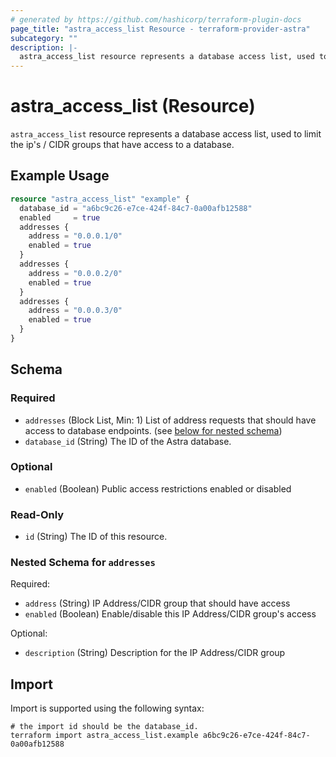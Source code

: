 ```yaml
---
# generated by https://github.com/hashicorp/terraform-plugin-docs
page_title: "astra_access_list Resource - terraform-provider-astra"
subcategory: ""
description: |-
  astra_access_list resource represents a database access list, used to limit the ip's / CIDR groups that have access to a database.
---
```


# astra_access_list (Resource)

`astra_access_list` resource represents a database access list, used to limit the ip's / CIDR groups that have access to a database.

## Example Usage

```terraform
resource "astra_access_list" "example" {
  database_id = "a6bc9c26-e7ce-424f-84c7-0a00afb12588"
  enabled     = true
  addresses {
    address = "0.0.0.1/0"
    enabled = true
  }
  addresses {
    address = "0.0.0.2/0"
    enabled = true
  }
  addresses {
    address = "0.0.0.3/0"
    enabled = true
  }
}
```

<!-- schema generated by tfplugindocs -->
## Schema

### Required

- `addresses` (Block List, Min: 1) List of address requests that should have access to database endpoints. (see [below for nested schema](#nestedblock--addresses))
- `database_id` (String) The ID of the Astra database.

### Optional

- `enabled` (Boolean) Public access restrictions enabled or disabled

### Read-Only

- `id` (String) The ID of this resource.

<a id="nestedblock--addresses"></a>
### Nested Schema for `addresses`

Required:

- `address` (String) IP Address/CIDR group that should have access
- `enabled` (Boolean) Enable/disable this IP Address/CIDR group's access

Optional:

- `description` (String) Description for the IP Address/CIDR group

## Import

Import is supported using the following syntax:

```shell
# the import id should be the database_id.
terraform import astra_access_list.example a6bc9c26-e7ce-424f-84c7-0a00afb12588
```
